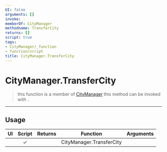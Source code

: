 ```yaml
---
UI: false
arguments: []
invoke: .
memberOf: CityManager
methodname: TransferCity
returns: []
script: true
tags:
- CityManager/_function
- function/script
title: CityManager.TransferCity
---
```

# CityManager.TransferCity
> this function is a member of [CityManager](civ-6/lua/CityManager.md)
> this method can be invoked with `.`
-----
## Usage
|  UI | Script | Returns | Function | Arguments |
|:---:|:------:|-------:|:--------:|:---------|
| |✓||CityManager.TransferCity||
